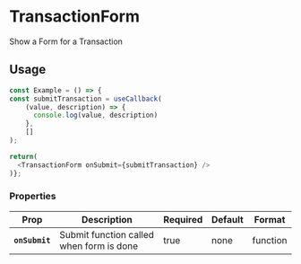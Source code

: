 # TransactionForm
Show a Form for a Transaction

## Usage

```js  
const Example = () => {
const submitTransaction = useCallback(
    (value, description) => {
      console.log(value, description)
    },
    []
);

return(
  <TransactionForm onSubmit={submitTransaction} />
)};
```

### Properties

| Prop                    | Description                      | Required      | Default | Format | 
| ----------------------- | ---------------------------------| ------------- | ------- | ------ |
| **`onSubmit`**          | Submit function called when form is done | true          | none       | function |
